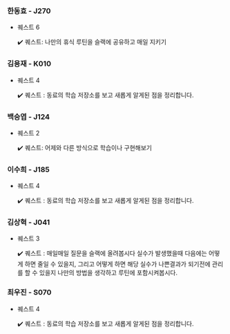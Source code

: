 
### 한동효 - J270

- 퀘스트 6

    ✔️ 퀘스트: 나만의 휴식 루틴을 슬랙에 공유하고 매일 지키기


### 김용재 - K010

- 퀘스트 4

    ✔️ 퀘스트 : 동료의 학습 저장소를 보고 새롭게 알게된 점을 정리합니다. 

### 백승엽 - J124

- 퀘스트 2   

    ✔️ 퀘스트: 어제와 다른 방식으로 학습이나 구현해보기


### 이수희 - J185

- 퀘스트 4

    ✔️ 퀘스트 : 동료의 학습 저장소를 보고 새롭게 알게된 점을 정리합니다. 

### 김상혁 - J041

- 퀘스트 3

    ✔️ 퀘스트 : 매일매일 질문을 슬랙에 올려봅시다 실수가 발생했을때 다음에는 어떻게 하면 줄일 수 있을지, 그리고 어떻게 하면 해당 실수가 나쁜결과가 되기전에 관리를 할 수 있을지 나만의 방법을 생각하고 루틴에 포함시켜봅시다.

### 최우진 - S070

- 퀘스트 4

    ✔️ 퀘스트 : 동료의 학습 저장소를 보고 새롭게 알게된 점을 정리합니다. 